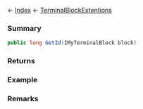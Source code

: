 ← [Index](Api-Index) ← [TerminalBlockExtentions](Sandbox.ModAPI.Ingame.TerminalBlockExtentions)

### Summary

```csharp
public long GetId(IMyTerminalBlock block)
```

### Returns

### Example

### Remarks

